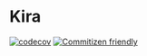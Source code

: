 # Kira
[![codecov](https://codecov.io/gh/aabccd021/kira/branch/main/graph/badge.svg?token=2TMRQ9HRA4)](https://codecov.io/gh/aabccd021/kira)
[![Commitizen friendly](https://img.shields.io/badge/commitizen-friendly-brightgreen.svg)](http://commitizen.github.io/cz-cli/)
